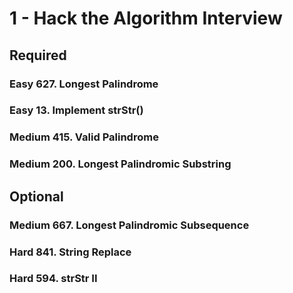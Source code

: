 # 1 - Hack the Algorithm Interview

## Required

### Easy  627. Longest Palindrome

### Easy  13. Implement strStr()

### Medium  415. Valid Palindrome

### Medium  200. Longest Palindromic Substring

## Optional

### Medium  667. Longest Palindromic Subsequence

### Hard  841. String Replace

### Hard  594. strStr II
